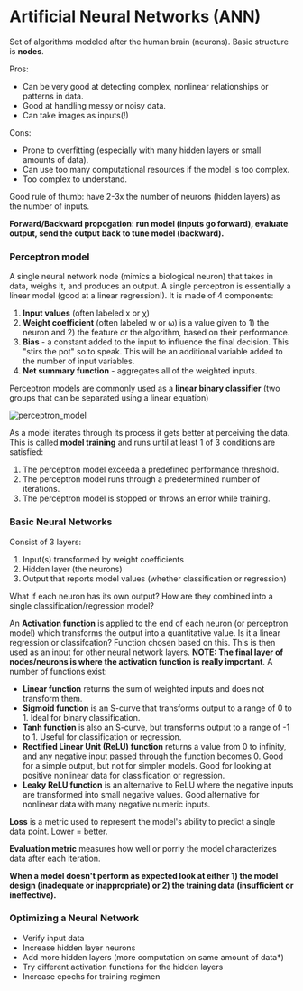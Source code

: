 
# Artificial Neural Networks (ANN)

Set of algorithms modeled after the human brain (neurons). Basic structure is **nodes**.

Pros:
- Can be very good at detecting complex, nonlinear relationships or patterns in data.
- Good at handling messy or noisy data.
- Can take images as inputs(!)

Cons:
- Prone to overfitting (especially with many hidden layers or small amounts of data).
- Can use too many computational resources if the model is too complex.
- Too complex to understand.

Good rule of thumb: have 2-3x the number of neurons (hidden layers) as the number of inputs.

**Forward/Backward propogation: run model (inputs go forward), evaluate output, send the output back to tune model (backward).**

### Perceptron model

A single neural network node (mimics a biological neuron) that takes in data, weighs it, and produces an output. A single perceptron is essentially a linear model (good at a linear regression!). It is made of 4 components:

1. **Input values** (often labeled x or χ)
2. **Weight coefficient** (often labeled w or ω) is a value given to 1) the neuron and 2) the feature or the algorithm, based on their performance.
3. **Bias** - a constant added to the input to influence the final decision. This "stirs the pot" so to speak. This will be an additional variable added to the number of input variables.
4. **Net summary function** - aggregates all of the weighted inputs.

Perceptron models are commonly used as a **linear binary classifier** (two groups that can be separated using a linear equation)

![perceptron_model]()

As a model iterates through its process it gets better at perceiving the data. This is called **model training** and runs until at least 1 of 3 conditions are satisfied:
1. The perceptron model exceeda a predefined performance threshold.
2. The perceptron model runs through a predetermined number of iterations.
3. The perceptron model is stopped or throws an error while training.

### Basic Neural Networks

Consist of 3 layers:
1. Input(s) transformed by weight coefficients
2. Hidden layer (the neurons)
3. Output that reports model values (whether classification or regression)

What if each neuron has its own output? How are they combined into a single classification/regression model?

An **Activation function** is applied to the end of each neuron (or perceptron model) which transforms the output into a quantitative value. Is it a linear regression or classifcation? Function chosen based on this. This is then used as an input for other neural network layers. **NOTE: The final layer of nodes/neurons is where the activation function is really important**. A number of functions exist:

- **Linear function** returns the sum of weighted inputs and does not transform them.
- **Sigmoid function** is an S-curve that transforms output to a range of 0 to 1. Ideal for binary classification.
- **Tanh function** is also an S-curve, but transforms output to a range of -1 to 1. Useful for classification or regression.
- **Rectified Linear Unit (ReLU) function** returns a value from 0 to infinity, and any negative input passed through the function becomes 0. Good for a simple output, but not for simpler models. Good for looking at positive nonlinear data for classification or regression.
- **Leaky ReLU function** is an alternative to ReLU where the negative inputs are transformed into small negative values. Good alternative for nonlinear data with many negative numeric inputs.

**Loss** is a metric used to represent the model's ability to predict a single data point. Lower = better.

**Evaluation metric** measures how well or porrly the model characterizes data after each iteration.

**When a model doesn't perform as expected look at either 1) the model design (inadequate or inappropriate) or 2) the training data (insufficient or ineffective).**

### Optimizing a Neural Network
- Verify input data
- Increase hidden layer neurons
- Add more hidden layers (more computation on same amount of data*)
- Try different activation functions for the hidden layers
- Increase epochs for training regimen